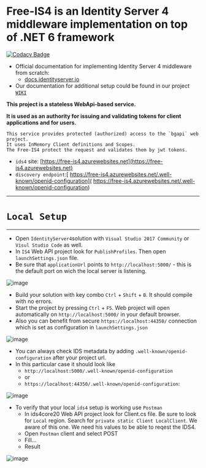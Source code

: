 
# Free-IS4 is an Identity Server 4 middleware implementation on top of .NET 6 framework

[![Codacy Badge](https://api.codacy.com/project/badge/Grade/1031caa43e3d4b75836820df846af8fd)](https://app.codacy.com/gh/BaiGanio/Free-IS4?utm_source=github.com&utm_medium=referral&utm_content=BaiGanio/Free-IS4&utm_campaign=Badge_Grade_Settings)

- Official documentation for implementing Identity Server 4 middleware from scratch:  
  - [docs.identityserver.io](http://docs.identityserver.io/en/release/quickstarts/0_overview.html)
- Our documentation for additional setup could be found in our project [`WIKI`](https://github.com/BaiGanio/IS4/wiki)

**This project is a stateless WebApi-based service.**

**It is used as an authority for issuing and validating tokens for client applications and for users.**

    This service provides protected (authorized) access to the `bgapi` web project.
    It uses InMemory Client definitions and Scopes.
    The Free-IS4 protect the request and validates them by jwt tokens.    
- `ids4` site: [https://free-is4.azurewebsites.net](https://free-is4.azurewebsites.net)
- `discovery endpoint`:[ https://free-is4.azurewebsites.net/.well-known/openid-configuration]( https://free-is4.azurewebsites.net/.well-known/openid-configuration)
***

# `Local Setup`
****
  - Open `IdentityServer4`solution with `Visual Studio 2017 Community` or `Visul Studio Code` as well.
  - In `IS4` Web API project look for `PublishProfiles`. Then open `launchSettings.json` file. 
  - Be sure that `applicationUrl` points to `http://localhost:5000/` - this is the default port on wich the local server is listening. 
  
  ![image](https://raw.githubusercontent.com/BaiGanio/IS4/master/readme/initial-setup.png)
  
  - Build your solution with key combo `Ctrl` + `Shift` + `B`. It should compile with no errors.
  - Start the project by pressing `Ctrl` + `F5`. Web project will open automatically on `http://localhost:5000/` in your default browser.
  - Also you can benefit from secure `https://localhost:44350/` connection which is set as configuration in `launchSettings.json` 
  
  ![image](https://raw.githubusercontent.com/BaiGanio/IS4/master/readme/ids4-secure.png)
  
  - You can always check IDS metadata by adding `.well-known/openid-configuration` after your project url. 
  - In this particular case it should look like 
    - `http://localhost:5000/.well-known/openid-configuration` 
    - or
    - `https://localhost:44350/.well-known/openid-configuration`:
  
  ![image](https://raw.githubusercontent.com/BaiGanio/IS4/master/readme/ids4-metadata.png)
  
  - To verify that your local `ids4` setup is working use `Postman`
    - In ids4core20 Web API project look for Client.cs file. Be sure to look for `Local` region. Search for `private static Client LocalClient`. We aware of this one. We need his values to be able to reqest the IDS4.
    - Open `Postman` client and select POST
    - Fill...
    - Result
    
  ![image](https://raw.githubusercontent.com/BaiGanio/IS4/master/readme/postman-local-client-verify.png)  
